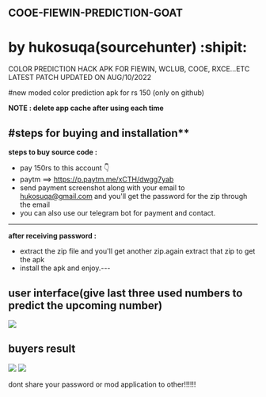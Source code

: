 ## COOE-FIEWIN-PREDICTION-GOAT
# by hukosuqa(sourcehunter) :shipit:

COLOR PREDICTION HACK APK FOR FIEWIN, WCLUB, COOE, RXCE...ETC
LATEST PATCH UPDATED ON AUG/10/2022

#new moded color prediction apk for rs 150 (only on github)

**NOTE : delete app cache after using each time** 

#steps for buying and installation**
-------------------------------------


**steps to buy source code :**

- pay 150rs to this account 👇
- paytm ==> https://p.paytm.me/xCTH/dwgg7yab 
- send payment screenshot along with your email to hukosuqa@gmail.com and you'll get the password for the zip through the email
- you can also use our telegram bot for payment and contact.
------------------------------------------------------------
**after receiving password :**
- extract the zip file and you'll get another zip.again extract that zip to get the apk
- install the apk and enjoy.---
## user interface(give last three used numbers to predict the upcoming number) 
 ![](https://i.ibb.co/3M2nrm8/Whats-App-Image-2022-08-08-at-12-29-19-PM.jpg)

## buyers result
![](https://i.ibb.co/HYwR7DQ/Screenshot-2022-08-08-120305.png)
![](https://i.ibb.co/Gcw0JZS/Screenshot-2022-08-08-115443.png)

dont share your password or mod application to other!!!!!!
